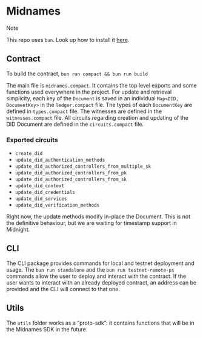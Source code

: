 # Midnames

> [!NOTE]
> This repo uses `bun`. Look up how to install it [here](https://bun.sh/).

## Contract

To build the contract, `bun run compact && bun run build`

The main file is `midnames.compact`. It contains the top level exports and some functions used everywhere in the project.
For update and retrieval simplicity, each key of the `Document` is saved in an individual `Map<DID, DocumentKey>` in the `ledger.compact` file.
The types of each `DocumentKey` are defined in `types.compact` file.
The witnesses are defined in the `witnesses.compact` file.
All circuits regarding creation and updating of the DID Document are defined in the `circuits.compact` file.

### Exported circuits

- `create_did`
- `update_did_authentication_methods`
- `update_did_authorized_controllers_from_multiple_sk`
- `update_did_authorized_controllers_from_pk`
- `update_did_authorized_controllers_from_sk`
- `update_did_context`
- `update_did_credentials`
- `update_did_services`
- `update_did_verification_methods`

Right now, the update methods modify in-place the Document. This is not the definitive behaviour, but we are waiting for timestamp support in Midnight.

## CLI

The CLI package provides commands for local and testnet deployment and usage. The `bun run standalone` and the `bun run testnet-remote-ps` commands allow the user to deploy and interact with the contract. If the user wants to interact with an already deployed contract, an address can be provided and the CLI will connect to that one.

## Utils

The `utils` folder works as a “proto-sdk”: it contains functions that will be in the Midnames SDK in the future.

